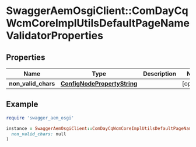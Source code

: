 # SwaggerAemOsgiClient::ComDayCqWcmCoreImplUtilsDefaultPageNameValidatorProperties

## Properties

| Name | Type | Description | Notes |
| ---- | ---- | ----------- | ----- |
| **non_valid_chars** | [**ConfigNodePropertyString**](ConfigNodePropertyString.md) |  | [optional] |

## Example

```ruby
require 'swagger_aem_osgi'

instance = SwaggerAemOsgiClient::ComDayCqWcmCoreImplUtilsDefaultPageNameValidatorProperties.new(
  non_valid_chars: null
)
```

